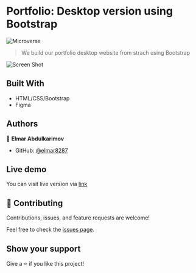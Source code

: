 # Portfolio: Desktop version using Bootstrap

![Microverse](https://img.shields.io/badge/Microverse-blueviolet)

> We build our portfolio desktop website from strach using Bootstrap

![Screen Shot](#)


## Built With

- HTML/CSS/Bootstrap
- Figma

## Authors

👤 **Elmar Abdulkarimov**

- GitHub: [@elmar8287](https://github.com/elmar8287)


## Live demo
You can visit live version via [link](https://elmar8287.github.io/bootstrap-desktop-version/)


## 🤝 Contributing

Contributions, issues, and feature requests are welcome!

Feel free to check the [issues page](../../issues/).

## Show your support

Give a ⭐️ if you like this project!
